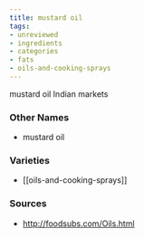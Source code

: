 ```yaml
---
title: mustard oil
tags:
- unreviewed
- ingredients
- categories
- fats
- oils-and-cooking-sprays
---
```

mustard oil Indian markets

### Other Names

* mustard oil

### Varieties

* [[oils-and-cooking-sprays]]

### Sources
* http://foodsubs.com/Oils.html
